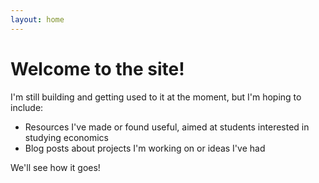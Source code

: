 ```yaml
---
layout: home
---
```


# Welcome to the site!

 I'm still building and getting used to it at the moment, but I'm hoping to include:

- Resources I've made or found useful, aimed at students interested in studying economics 
- Blog posts about projects I'm working on or ideas I've had

We'll see how it goes!